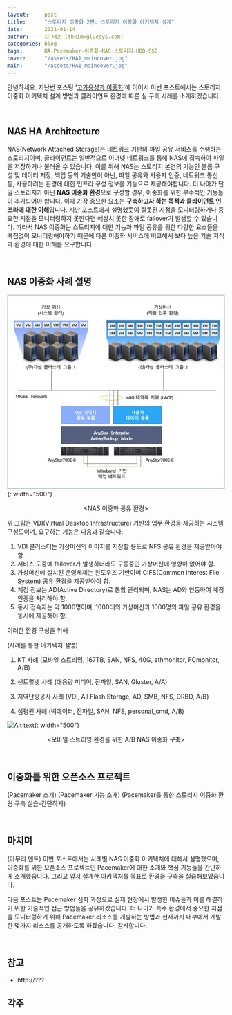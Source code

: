 ```yaml
---
layout:     post
title:      "스토리지 이중화 2편: 스토리지 이중화 아키텍쳐 설계"
date:       2021-01-14
author:     김 태훈 (thkim@gluesys.com)
categories: blog
tags:       HA-Pacemaker-이중화-NAS-스토리지-HDD-SSD.
cover:      "/assets/HA1_maincover.jpg"
main:       "/assets/HA1_maincover.jpg"
---
```


안녕하세요. 지난번 포스팅 '[고가용성과 이중화](https://tech.gluesys.com/blog/2020/08/22/HA_1_intro.html)'에 이어서 이번 포스트에서는 스토리지 이중화 아키텍처 설계 방법과 클라이언트 환경에 따른 실 구축 사례를 소개하겠습니다.

&nbsp;

## NAS HA Architecture

NAS(Network Attached Storage)는 네트워크 기반의 파일 공유 서비스를 수행하는 스토리지이며, 클라이언트는 일반적으로 이더넷 네트워크를 통해 NAS에 접속하여 파일을 저장하거나 불러올 수 있습니다.
이를 위해 NAS는 스토리지 본연의 기능인 볼륨 구성 및 데이터 저장, 백업 등의 기술만이 아닌, 파일 공유와 사용자 인증, 네트워크 통신 등, 사용하려는  환경에 대한 인프라 구성 정보를 기능으로 제공해야합니다.
더 나아가 단일 스토리지가 아닌 **NAS 이중화 환경**으로 구성할 경우, 이중화를 위한 부수적인 기능들이 추가되어야 합니다. 이때 가장 중요한 요소는 **구축하고자 하는 목적과 클라이언트 인프라에 대한 이해**입니다. 지난 포스트에서 설명했듯이 잘못된 지점을 모니터링하거나 중요한 지점을 모니터링하지 못한다면 예상치 못한 장애로 failover가 발생할 수 있습니다.
따라서 NAS 이중화는 스토리지에 대한 기능과 파일 공유를 위한 다양한 요소들을 빠짐없이 모니터링해야하기 때문에 다른 이중화 서비스에 비교해서 보다 높은 기술 지식과 환경에 대한 이해를 요구합니다.

&nbsp;

## NAS 이중화 사례 설명

![Alt text](/assets/HA2_FIG1.jpg){: width="500"}
<center>&#60;NAS 이중화 공유 환경&#62;</center>

위 그림은 VDI(Virtual Desktop Infrastructure) 기반의 업무 환경을 제공하는 시스템 구성도이며, 요구하는 기능은 다음과 같습니다.

1. VDI 클러스터는 가상머신의 이미지를 저장할 용도로 NFS 공유 환경을 제공받아야 함.
2. 서비스 도중에 failover가 발생하더라도 구동중인 가상머신에 영향이 없어야 함.
3. 가상머신에 설치된 운영체제는 윈도우즈 기반이며 CIFS(Common Interest File System) 공유 환경을 제공받아야 함.
4. 계정 정보는 AD(Active Directory)로 통합 관리되며, NAS는 AD와 연동하여 계정 인증을 처리해야 함.
5. 동시 접속자는 약 1000명이며, 1000대의 가상머신과 1000명의 파일 공유 환경을 동시에 제공해야 함.

이러한 환경 구성을 위해 

(사례를 통한 아키텍처 설명)
1. KT 사례 (모바일 스트리밍, 167TB, SAN, NFS, 40G, ethmonitor, FCmonitor, A/B)

2. 센트럴넷 사례 (대용량 미디어, 잔파일, SAN, Gluster, A/A)

3. 지역난방공사 사례 (VDI, All Flash Storage, AD, SMB, NFS, DRBD, A/B)

4. 심평원 사례 (빅데이터, 잔파일, SAN, NFS, personal_cmd,  A/B)

![Alt text](/assets/???.jpg){: width="500"}
<center>&#60;모바일 스트리밍 환경을 위한 A/B NAS 이중화 구축&#62;</center>

&nbsp;

## 이중화를 위한 오픈소스 프로젝트

(Pacemaker 소개)
(Pacemaker 기능 소개)
(Pacemaker를 통한 스토리지 이중화 환경 구축 실습-간단하게)

&nbsp;

## 마치며

(마무리 멘트)
이번 포스트에서는 사례별 NAS 이중화 아키텍처에 대해서 설명했으며, 이중화를 위한 오픈소스 프로젝트인 Pacemaker에 대한 소개와 핵심 기능들을 간단하게 소개했습니다. 그리고 앞서 설계한 아키텍처를 목표로 환경을 구축을 실습해보았습니다.

다음 포스트는 Pacemaker 심화 과정으로 실제 현장에서 발생한 이슈들과 이를 해결하기 위한 기술적인 접근 방법들을 공유하겠습니다. 더 나아가 특수 환경에서 중요한 지점을 모니터링하기 위해 Pacemaker 리소스를 개발하는 방법과 현재까지 내부에서 개발한 몇가지 리소스를 공개하도록 하겠습니다. 감사합니다.

&nbsp;

## 참고

 * http://???

## 각주

[^1]: https://???
